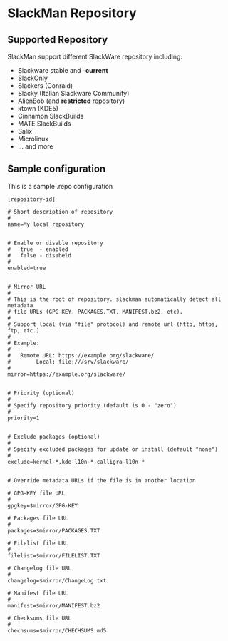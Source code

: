 # SlackMan Repository

## Supported Repository

SlackMan support different SlackWare repository including:

 - Slackware stable and **-current**
 - SlackOnly
 - Slackers (Conraid)
 - Slacky (Italian Slackware Community)
 - AlienBob (and **restricted** repository)
 - ktown (KDE5)
 - Cinnamon SlackBuilds
 - MATE SlackBuilds
 - Salix
 - Microlinux
 - ... and more


## Sample configuration

This is a sample .repo configuration

    [repository-id]

    # Short description of repository
    #
    name=My local repository


    # Enable or disable repository
    #   true  - enabled
    #   false - disabeld
    #
    enabled=true


    # Mirror URL
    #
    # This is the root of repository. slackman automatically detect all metadata
    # file URLs (GPG-KEY, PACKAGES.TXT, MANIFEST.bz2, etc).
    #
    # Support local (via "file" protocol) and remote url (http, https, ftp, etc.)
    #
    # Example:
    #
    #   Remote URL: https://example.org/slackware/
    #        Local: file:///srv/slackware/
    #
    mirror=https://example.org/slackware/


    # Priority (optional)
    #
    # Specify repository priority (default is 0 - "zero")
    #
    priority=1


    # Exclude packages (optional)
    #
    # Specify excluded packages for update or install (default "none")
    #
    exclude=kernel-*,kde-l10n-*,calligra-l10n-*


    # Override metadata URLs if the file is in another location

    # GPG-KEY file URL
    #
    gpgkey=$mirror/GPG-KEY

    # Packages file URL
    #
    packages=$mirror/PACKAGES.TXT

    # Filelist file URL
    #
    filelist=$mirror/FILELIST.TXT

    # Changelog file URL
    #
    changelog=$mirror/ChangeLog.txt

    # Manifest file URL
    #
    manifest=$mirror/MANIFEST.bz2

    # Checksums file URL
    #
    chechsums=$mirror/CHECHSUMS.md5

